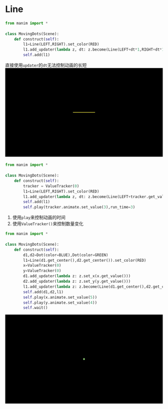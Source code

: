 # Line



```python
from manim import *

class MovingDots(Scene):
    def construct(self):
        l1=Line(LEFT,RIGHT).set_color(RED)
        l1.add_updater(lambda z, dt: z.become(Line(LEFT+dt*1,RIGHT+dt*1).set_color(YELLOW)))
        self.add(l1)
```
直接使用`updater`的`dt`无法控制动画的长短
![](./manim_mobject_Line/2.gif)


```python
from manim import *

class MovingDots(Scene):
    def construct(self):
        tracker = ValueTracker(0)
        l1=Line(LEFT,RIGHT).set_color(RED)
        l1.add_updater(lambda z, dt: z.become(Line(LEFT+tracker.get_value(),RIGHT+tracker.get_value())))
        self.add(l1)
        self.play(tracker.animate.set_value(3),run_time=3)
```
1. 使用`play`来控制动画的时间
2. 使用`ValueTracker()`来控制数量变化



[](./manim_mobject_Line/3.gif)






```python
from manim import *

class MovingDots(Scene):
    def construct(self):
        d1,d2=Dot(color=BLUE),Dot(color=GREEN)
        l1=Line(d1.get_center(),d2.get_center()).set_color(RED)
        x=ValueTracker(0)
        y=ValueTracker(0)
        d1.add_updater(lambda z: z.set_x(x.get_value()))
        d2.add_updater(lambda z: z.set_y(y.get_value()))
        l1.add_updater(lambda z: z.become(Line(d1.get_center(),d2.get_center())))
        self.add(d1,d2,l1)
        self.play(x.animate.set_value(5))
        self.play(y.animate.set_value(4))
        self.wait()
```


![](./manim_mobject_Line/1.gif)